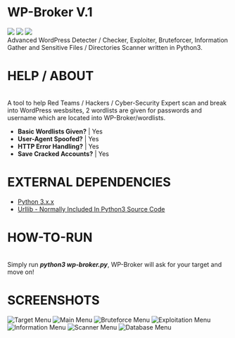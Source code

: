 # WP-Broker V.1
<img src="https://img.shields.io/badge/Python-3.X.X-critical.svg"> <img src="https://img.shields.io/badge/OS-Win%20%2F%20Unix%20%2F%20OSX-success.svg"> <img src="https://img.shields.io/badge/Version-1.0%20--%20First%20Version-yellow.svg"><br>
Advanced WordPress Detecter / Checker, Exploiter, Bruteforcer, Information Gather and Sensitive Files / Directories Scanner written in Python3.</br>

# HELP / ABOUT
<br>A tool to help Red Teams / Hackers / Cyber-Security Expert scan and break into WordPress wesbsites,
2 wordlists are given for passwords and username which are located into WP-Broker/wordlists.</br>
- <b>Basic Wordlists Given?</b> | Yes
- <b>User-Agent Spoofed?</b> | Yes
- <b>HTTP Error Handling?</b> | Yes
- <b>Save Cracked Accounts?</b> | Yes

# EXTERNAL DEPENDENCIES
- [Python 3.x.x](https://www.python.org/downloads/)<br>
- [Urllib - Normally Included In Python3 Source Code](https://docs.python.org/3/library/urllib.html)<br>

# HOW-TO-RUN
<br>Simply run ***python3 wp-broker.py***, WP-Broker will ask for your target and move on!</br>

# SCREENSHOTS
![Target Menu](https://i.imgur.com/OnyXr0H.png)
![Main Menu](https://i.imgur.com/2DAQDpi.png)
![Bruteforce Menu](https://i.imgur.com/QKcGQx1.png)
![Exploitation Menu](https://i.imgur.com/IuWWqD0.png)
![Information Menu](https://i.imgur.com/rvOegir.png)
![Scanner Menu](https://i.imgur.com/MaH2dnd.png)
![Database Menu](https://i.imgur.com/oKtJKD4.png)
